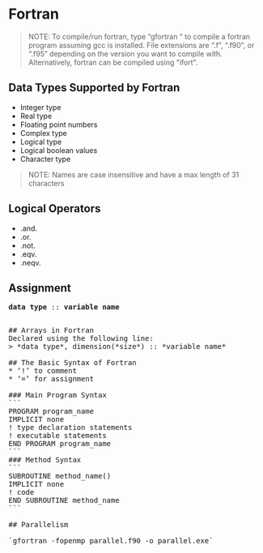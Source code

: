 # Fortran

> NOTE: To compile/run fortran, type “gfortran <filename>” to compile a fortran program assuming gcc is installed. File extensions are “.f”, “.f90”, or “.f95” depending on the version you want to compile with. Alternatively, fortran can be compiled using "ifort".

## Data Types Supported by Fortran
* Integer type
* Real type
* Floating point numbers
* Complex type
* Logical type
* Logical boolean values
* Character type
> NOTE: Names are case insensitive and have a max length of 31 characters

## Logical Operators
* .and.
* .or.
* .not.
* .eqv.
* .neqv.

## Assignment
<pre>
<b>data type</b> :: <b>variable name</b>
<pre>

## Arrays in Fortran
Declared using the following line:
> *data type*, dimension(*size*) :: *variable name*

## The Basic Syntax of Fortran
* ‘!’ to comment
* ‘=’ for assignment

### Main Program Syntax
```
PROGRAM program_name
IMPLICIT none      
! type declaration statements      
! executable statements  
END PROGRAM program_name
```
### Method Syntax
```
SUBROUTINE method_name(<paramemter_name>)
IMPLICIT none
! code
END SUBROUTINE method_name
```

## Parallelism

`gfortran -fopenmp parallel.f90 -o parallel.exe`
